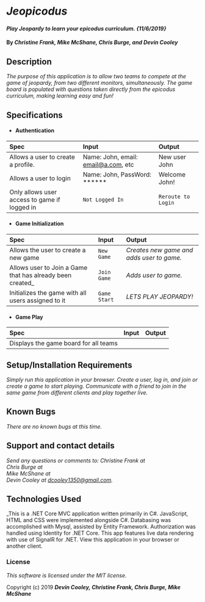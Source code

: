 # _Jeopicodus_

#### _Play Jeopardy to learn your epicodus curriculum. {11/6/2019}_

#### By _**Christine Frank, Mike McShane, Chris Burge, and Devin Cooley**_

## Description

_The purpose of this application is to allow two teams to compete at the game of jeopardy, from two different monitors, simultaneously. The game board is populated with questions taken directly from the epicodus curriculum, making learning easy and fun!_  

## Specifications
* #### Authentication
| Spec                      |Input          | Output |
|:---------------------------|:-------------|:------|
|Allows a user to create a profile.| Name: John, email: email@a.com, etc| New user John|
|Allows a user to login| Name: John, PassWord: ******| Welcome John!|
|Only allows user access to game if logged in|`Not Logged In`| `Reroute to Login`| 

* #### Game Initialization
| Spec                      |Input          | Output |
|:---------------------------|:-------------|:------|
|Allows the user to create a new game |`New Game`| _Creates new game and adds user to game._|
|Allows user to Join a Game that has already been created_|`Join Game`|_Adds user to game._
|Initializes the game with all users assigned to it| `Game Start`| _LETS PLAY JEOPARDY!_  

* #### Game Play
| Spec                      |Input          | Output |
|:---------------------------|:-------------|:------|
|Displays the game board for all teams|


## Setup/Installation Requirements
_Simply run this application in your browser. Create a user, log in, and join or create a game to start playing. Communicate with a friend to join in the same game from different clients and play together live._

## Known Bugs

_There are no known bugs at this time._

## Support and contact details

_Send any questions or comments to:
Christine Frank at   
Chris Burge at   
Mike McShane at   
Devin Cooley at dcooley1350@gmail.com._

## Technologies Used

_This is a .NET Core MVC application written primarily in C#. JavaScript, HTML and CSS were implemented alongside C#. Databasing was accomplished with Mysql, assisted by Entity Framework. Authorization was handled using Identity for .NET Core. This app features live data rendering with use of SignalR for .NET. View this application in your browser or another client.

### License

*This software is licensed under the MIT license.*

Copyright (c) 2019 **_Devin Cooley, Christine Frank, Chris Burge, Mike McShane_**
